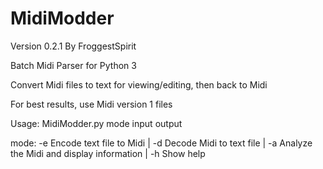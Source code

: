 # MidiModder
Version 0.2.1
By FroggestSpirit

Batch Midi Parser for Python 3

Convert Midi files to text for viewing/editing, then back to Midi

For best results, use Midi version 1 files

Usage: MidiModder.py mode input output

mode: -e  Encode text file to Midi  | -d  Decode Midi to text file  | -a  Analyze the Midi and display information  | -h  Show help

